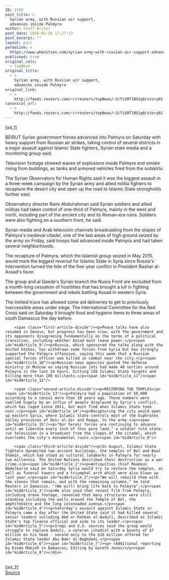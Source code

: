 ```yaml
---
ID: 2198
post_title: >
  Syrian army, with Russian air support,
  advances inside Palmyra
author: Staff Writer
post_date: 2016-03-26 17:27:13
post_excerpt: ""
layout: post
permalink: >
  https://www.whenitson.com/syrian-army-with-russian-air-support-advances-inside-palmyra/
published: true
original_cats:
  - topNews
original_title:
  - >
    Syrian army, with Russian air support,
    advances inside Palmyra
original_link:
  - >
    http://feeds.reuters.com/~r/reuters/topNews/~3/TiU9TlBG1q0/story01.htm
canonical_url:
  - >
    http://feeds.reuters.com/~r/reuters/topNews/~3/TiU9TlBG1q0/story01.htm
---
```

 [ad_1]
<br><div id="articleText">
<span id="midArticle_start"/>

<span id="midArticle_0"/><span class="focusParagraph" readability="6"><p><span class="articleLocation">BEIRUT</span> Syrian government forces advanced into Palmyra on Saturday with heavy support from Russian air strikes, taking control of several districts in a major assault against Islamic State fighters, Syrian state media and a monitoring group said.</p></span><span id="midArticle_1"/><p>Television footage showed waves of explosions inside Palmyra and smoke rising from buildings, as tanks and armored vehicles fired from the outskirts.</p><span id="midArticle_2"/><p>The Syrian Observatory for Human Rights said it was the biggest assault in a three-week campaign by the Syrian army and allied militia fighters to recapture the desert city and open up the road to Islamic State strongholds further east. </p><span id="midArticle_3"/><p>Observatory director Rami Abdulrahman said Syrian soldiers and allied militias had taken control of one-third of Palmyra, mainly in the west and north, including part of the ancient city and its Roman-era ruins. Soldiers were also fighting on a southern front, he said.</p><span id="midArticle_4"/><p>Syrian media and Arab television channels broadcasting from the slopes of Palmyra's medieval citadel, one of the last areas of high ground seized by the army on Friday, said troops had advanced inside Palmyra and had taken several neighborhoods.</p><span id="midArticle_5"/><p>The recapture of Palmyra, which the Islamist group seized in May 2015, would mark the biggest reversal for Islamic State in Syria since Russia's intervention turned the tide of the five-year conflict in President Bashar al-Assad's favor.</p><span id="midArticle_6"/><p>The group and al Qaeda's Syrian branch the Nusra Front are excluded from a month-long cessation of hostilities that has brought a lull in fighting between the government and rebels battling Assad in western Syria.</p><span id="midArticle_7"/><p>The limited truce has allowed some aid deliveries to get to previously inaccessible areas under siege. The International Committee for the Red Cross said on Saturday it brought food and hygiene items to three areas of south Damascus the day before.</p><span id="midArticle_8"/>
        
        <span class="first-article-divide"/><p>Peace talks have also resumed in Geneva, but progress has been slow, with the government and its opponents disagreeing fundamentally on the terms of a political transition, including whether Assad must leave power.</p><span id="midArticle_9"/><p>Russia, which sponsored the talks along with the United States, has withdrawn some forces from Syria but has strongly supported the Palmyra offensive, saying this week that a Russian special forces officer was killed in combat near the city.</p><span id="midArticle_10"/><p>Russian news agencies quoted the defense ministry in Moscow as saying Russian jets had made 40 sorties around Palmyra in the last 24 hours, hitting 158 Islamic State targets and killing more than 100 militants.</p><span id="midArticle_11"/><span id="midArticle_12"/>
        
        <span class="second-article-divide"/><p>RESTORING THE TEMPLES</p><span id="midArticle_13"/><p>Palmyra had a population of 50,000 according to a census more than 10 years ago. Those numbers were swelled hugely by an influx of people displaced by Syria's conflict, which has raged since 2011, but most fled when Islamic State took over.</p><span id="midArticle_14"/><p>Recapturing the city would open up eastern Syria, where Islamic State controls most of the Euphrates Valley provinces of Deir al-Zor and Raqqa, to the army.</p><span id="midArticle_15"/><p>"Our heroic forces are continuing to advance until we liberate every inch of this pure land," a soldier told state-run television in a broadcast from the slopes of the citadel, which overlooks the city's monumental ruins.</p><span id="midArticle_0"/>
        
        <span class="third-article-divide"/><p>In August, Islamic State fighters dynamited two ancient buildings, the temples of Bel and Baal Shamin, which had stood as cultural landmarks in Palmyra for nearly two millennia. The United Nations described their destruction as a war crime.</p><span id="midArticle_1"/><p>Antiquities chief Maamoun Abdelkarim said on Saturday Syria would try to restore the temples, as well as funeral towers and a triumphal arch which were also blown up last year.</p><span id="midArticle_2"/><p>"We will rebuild them with the stones that remain, and with the remaining columns," he told Reuters in Damascus. "(We will) bring life back to Palmyra".</p><span id="midArticle_3"/><p>He also said that recent film from Palmyra, including drone footage, revealed that many structures were still standing including the walls around the Temple of Bel, the amphitheatre and the long colonnaded avenue.</p><span id="midArticle_4"/><p>Saturday's assault against Islamic State in Palmyra came a day after the United State said it had killed several senior leaders including Abd ar-Rahman al-Qaduli, described as Islamic State's top finance official and aide to its leader.</p><span id="midArticle_5"/><p>Iraqi and U.S. sources said the group would struggle to replace Qaduli, a veteran jihadist with a bounty of $7 million on his head - second only to the $10 million offered for Islamic State leader Abu Bakr al-Baghdadi.</p><span id="midArticle_6"/><span id="midArticle_7"/><p> (Additional reporting by Kinda Makieh in Damascus; Editing by Gareth Jones)</p><span id="midArticle_8"/></div>
<br>[ad_2]
<br><a href="http://feeds.reuters.com/~r/reuters/topNews/~3/TiU9TlBG1q0/story01.htm">Source </a>